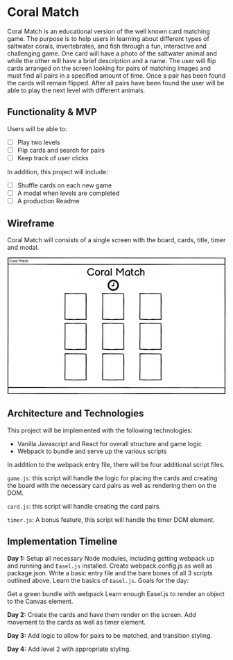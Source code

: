 # Coral Match

Coral Match is an educational version of the well known card matching game. The purpose is to help users in learning about different types of saltwater corals, invertebrates, and fish through a fun, interactive and challenging game. One card will have a photo of the saltwater animal and while the other will have a brief description and a name. The user will flip cards arranged on the screen looking for pairs of matching images and must find all pairs in a specified amount of time. Once a pair has been found the cards will remain flipped. After all pairs have been found the user will be able to play the next level with different animals.

## Functionality & MVP
Users will be able to:
- [ ] Play two levels
- [ ] Flip cards and search for pairs
- [ ] Keep track of user clicks

In addition, this project will include:
- [ ] Shuffle cards on each new game
- [ ] A modal when levels are completed
- [ ] A production Readme

## Wireframe
Coral Match will consists of a single screen with the board, cards, title, timer and modal.

[wireframe]: Wireframe.png "Wireframe"
![alt_text][wireframe]

## Architecture and Technologies
This project will be implemented with the following technologies:
- Vanilla Javascript and React for overall structure and game logic
- Webpack to bundle and serve up the various scripts

In addition to the webpack entry file, there will be four additional script files.

`game.js`: this script will handle the logic for placing the cards and creating the board with the necessary card pairs as well as rendering them on the DOM.

`card.js`: this script will handle creating the card pairs.

`timer.js`: A bonus feature, this script will handle the timer DOM element.

## Implementation Timeline

**Day 1:** Setup all necessary Node modules, including getting webpack up and running and `Easel.js` installed. Create webpack.config.js as well as package.json. Write a basic entry file and the bare bones of all 3 scripts outlined above. Learn the basics of `Easel.js`. Goals for the day:

Get a green bundle with webpack
Learn enough Easel.js to render an object to the Canvas element.

**Day 2:** Create the cards and have them render on the screen.  Add movement to the cards as well as timer element.

**Day 3:** Add logic to allow for pairs to be matched, and transition styling.

**Day 4:** Add level 2 with appropriate styling.
